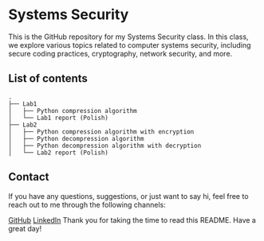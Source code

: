 # Systems Security

This is the GitHub repository for my Systems Security class. In this class, we explore various topics related to computer systems security, including secure coding practices, cryptography, network security, and more.

## List of contents

```
.
├── Lab1
│   ├── Python compression algorithm
│   └── Lab1 report (Polish)
├── Lab2
│   ├── Python compression algorithm with encryption
│   ├── Python decompression algorithm
│   ├── Python decompression algorithm with decryption
│   └── Lab2 report (Polish)
```

## Contact
If you have any questions, suggestions, or just want to say hi, feel free to reach out to me through the following channels:

[GitHub](https://github.com/bonradoo)
[LinkedIn](https://www.linkedin.com/in/konradbik/)
Thank you for taking the time to read this README. Have a great day!
